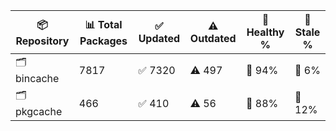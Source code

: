 | 📦 Repository | 📊 Total Packages | ✅ Updated | ⚠️ Outdated | 💚 Healthy % | 🔴 Stale % |
|---------------|-------------------|------------|-------------|-------------|------------|
| 🗂️ bincache | 7817 | ✅ 7320 | ⚠️ 497 | 💚 94% | 🔴 6% |
| 🗂️ pkgcache | 466 | ✅ 410 | ⚠️ 56 | 💚 88% | 🔴 12% |
